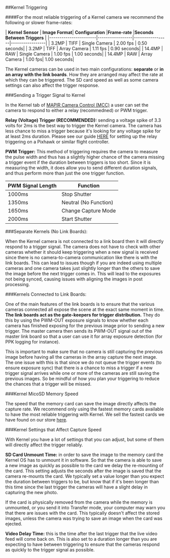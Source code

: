 ##Kernel Triggering

####For the most reliable triggering of a Kernel camera we recommend the following or slower frame-rates:

| **Kernel Sensor** | **Image Format**| **Configuration**    |**Frame-rate** |**Seconds Between Triggers** |
|-----------------------|-----------------|-----------------|-----------------|
| 3.2MP                | TIFF | Single Camera    | 2.00 fps    | 0.50 seconds|
| 3.2MP                | TIFF | Array Camera    | 1.11 fps    | 0.90 seconds|
| 14.4MP                | RAW | Single Camera    | 1.00 fps | 1.00 seconds|
| 14.4MP                | RAW | Array Camera    | 1.00 fps| 1.00 seconds|

The Kernel cameras can be used in two main configurations: **separate** or **in an array with the link boards**. How they are arranged may affect the rate at which they can be triggered. The SD card speed as well as some camera settings can also affect the trigger response.

###Sending a Trigger Signal to Kernel

In the Kernel tab of [MAPIR Camera Control (MCC)](../content/interfacing-with-kernel/software-interface/mcc.html) a user can set the camera to respond to either a relay (recommedned) or PWM trigger.

**Relay (Voltage) Trigger (RECOMMENDED):** sending a voltage spike of 3.3 volts for 2ms is the best way to trigger the Kernel camera. The camera has less chance to miss a trigger because it's looking for any voltage spike for at least 2ms duration. Please see our guide [HERE](../content/kernel-triggering/relay-trigger-from-pixhawk-flight-controller.html)
 for setting up the relay triggering on a Pixhawk or similar flight controller.

**PWM Trigger:** This method of triggering requires the camera to measure the pulse width and thus has a slightly higher chance of the camera missing a trigger event if the duration between triggers is too short. Since it is measuring the width, it does allow you to send different duration signals, and thus perform more than just the one trigger function.

| **PWM Signal Length** | **Function**    |
|-----------------------|-----------------|
| 1000ms                | Stop Shutter    |
| 1350ms                | Neutral (No Function)    |
| 1650ms                | Change Capture Mode  |
| 2000ms                | Start Shutter    |

###Separate Kernels (No Link Boards):

When the Kernel camera is not connected to a link board then it will directly respond to a trigger signal. The camera does not have to check with other cameras whether it should keep triggering when a new signal is received since there is no camera-to-camera communication like there is with the link boards. This can lead to issues though if you are indeed using multiple cameras and one camera takes just slightly longer than the others to save the image before the next trigger comes in. This will lead to the exposures not being synced, causing issues with aligning the images in post processing.

###Kernels Connected to Link Boards:

One of the main features of the link boards is to ensure that the various cameras connected all expose the scene at the exact same moment in time. **The link boards act as the gate-keepers for trigger distribution.** They do this by using the PWM-OUT exposure signals to know whether each camera has finished exposing for the previous image prior to sending a new trigger. The master camera then sends its PWM-OUT signal out of the master link board so that a user can use it for array exposure detection (for PPK logging for instance).   

This is important to make sure that no camera is still capturing the previous image before having all the cameras in the array capture the next image. The one issue with this is that since we do not queue the trigger events (to ensure exposure sync) that there is a chance to miss a trigger if a new trigger signal arrives while one or more of the cameras are still saving the previous images. So be mindful of how you plan your triggering to reduce the chances that a trigger will be missed.

###Kernel MicoSD Memory Speed

The speed that the memory card can save the image directly affects the capture rate. We recommend only using the fastest memory cards available to have the most reliable triggering with Kernel. We sell the fastest cards we have found on our store [here](https://www.mapir.camera/collections/kernel-accessories).

###Kernel Settings that Affect Capture Speed

With Kernel you have a lot of settings that you can adjust, but some of them will directly affect the trigger reliably.  

**SD Card Unmount Time:** in order to save the image to the memory card the Kernel OS has to unmount it in software. So that the camera is able to save a new image as quickly as possible to the card we delay the re-mounting of the card. This setting adjusts the seconds after the image is saved that the camera re-mounts the card. We typically set a value longer than you expect the duration between triggers to be, but know that if it's been longer than this time since the last trigger the cameras will have a slight delay in capturing the new photo.  

If the card is physically removed from the camera while the memory is unmounted, or you send it into Transfer mode, your computer may warn you that there are issues with the card. This typically doesn't affect the stored images, unless the camera was trying to save an image when the card was ejected.

**Video Delay Time:** this is the time after the last trigger that the live video feed will come back on. This is also set to a duration longer than you are expecting to have between triggering to ensure that the cameras respond as quickly to the trigger signal as possible.